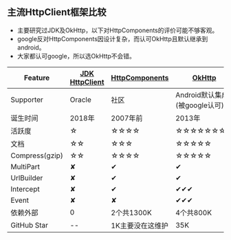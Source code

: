 ## 主流HttpClient框架比较
- 主要研究过JDK及OkHttp，以下对HttpComponents的评价可能不够客观。
- google反对HttpComponents因设计复杂，而认可OkHttp且默认继承到android。
- 大家都认可google，所以选OkHttp不会错。

|Feature|[JDK HttpClient](https://openjdk.java.net/groups/net/httpclient/intro.html)|[HttpComponents](http://hc.apache.org/)|[OkHttp](https://square.github.io/okhttp/)|
|----|----|----|----|
|Supporter|Oracle|社区|Android默认集成(被google认可)|
|诞生时间|2018年|2007年前|2013年|
|活跃度|<a title="3年一个稳定版">☆</a>|<a title="1年2-4次">☆☆☆☆</a>|<a title="1月1-2次">☆☆☆☆☆☆☆☆</a>|
|文档|☆☆|☆☆☆|☆☆☆☆☆|
|Compress(gzip)|☆☆|☆☆☆☆|☆☆☆☆☆|
|MultiPart|✘|✔|✔|
|UrlBuilder|✘|✔|✔|
|Intercept|✘|✔|✔✔✔|
|Event|✘|✘|✔✔✔|
|依赖外部|0|2个共1300K|4个共800K|
|GitHub Star|--|1K主要没在这维护|35K|
